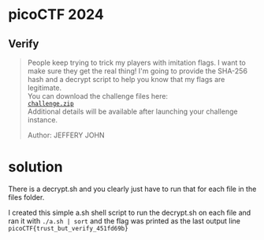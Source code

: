 # picoCTF 2024

## Verify

> People keep trying to trick my players with imitation flags. I want to make sure they get the real thing! I'm going to provide the SHA-256 hash and a decrypt script to help you know that my flags are legitimate.
> </br> You can download the challenge files here:
> </br> [`challenge.zip`](challenge.zip)
> </br> Additional details will be available after launching your challenge instance.
>
> Author: JEFFERY JOHN

# solution

There is a decrypt.sh and you clearly just have to run that for each file in the files folder.

I created this simple a.sh shell script to run the decrypt.sh on each file and ran it with `./a.sh | sort` and the flag was printed as the last output line `picoCTF{trust_but_verify_451fd69b}`